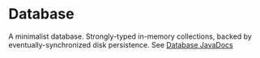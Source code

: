Database
========

A minimalist database.  Strongly-typed in-memory collections, backed by eventually-synchronized
disk persistence.  See [Database JavaDocs](https://renomad.com/javadoc/com/renomad/minum/database/package-summary.html)